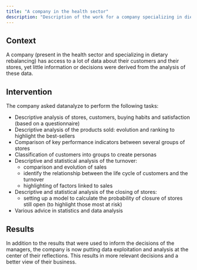 ```yaml
---
title: "A company in the health sector"
description: "Description of the work for a company specializing in dietary rebalancing"
---
```


## Context

A company (present in the health sector and specializing in dietary rebalancing) has access to a lot of data about their customers and their stores, yet little information or decisions were derived from the analysis of these data.

## Intervention

The company asked datanalyze to perform the following tasks:

- Descriptive analysis of stores, customers, buying habits and satisfaction (based on a questionnaire)
- Descriptive analysis of the products sold: evolution and ranking to highlight the best-sellers
- Comparison of key performance indicators between several groups of stores
- Classification of customers into groups to create personas
- Descriptive and statistical analysis of the turnover:
  + comparison and evolution of sales
  + identify the relationship between the life cycle of customers and the turnover
  + highlighting of factors linked to sales
- Descriptive and statistical analysis of the closing of stores:
  + setting up a model to calculate the probability of closure of stores still open (to highlight those most at risk)
- Various advice in statistics and data analysis

## Results

In addition to the results that were used to inform the decisions of the managers, the company is now putting data exploitation and analysis at the center of their reflections. This results in more relevant decisions and a better view of their business.